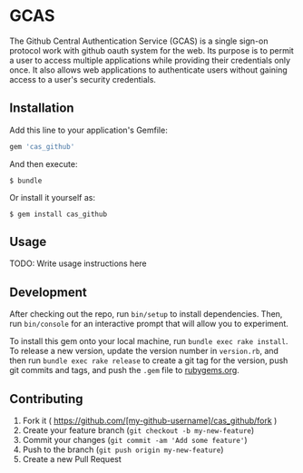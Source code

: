 # GCAS

The Github Central Authentication Service (GCAS) is a single sign-on protocol work with github oauth system for the web. Its purpose is to permit a user to access multiple applications while providing their credentials only once. It also allows web applications to authenticate users without gaining access to a user's security credentials.

## Installation

Add this line to your application's Gemfile:

```ruby
gem 'cas_github'
```

And then execute:

    $ bundle

Or install it yourself as:

    $ gem install cas_github

## Usage

TODO: Write usage instructions here

## Development

After checking out the repo, run `bin/setup` to install dependencies. Then, run `bin/console` for an interactive prompt that will allow you to experiment.

To install this gem onto your local machine, run `bundle exec rake install`. To release a new version, update the version number in `version.rb`, and then run `bundle exec rake release` to create a git tag for the version, push git commits and tags, and push the `.gem` file to [rubygems.org](https://rubygems.org).

## Contributing

1. Fork it ( https://github.com/[my-github-username]/cas_github/fork )
2. Create your feature branch (`git checkout -b my-new-feature`)
3. Commit your changes (`git commit -am 'Add some feature'`)
4. Push to the branch (`git push origin my-new-feature`)
5. Create a new Pull Request
